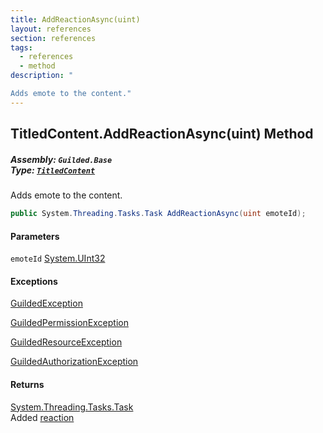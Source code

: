 ```yaml
---
title: AddReactionAsync(uint)
layout: references
section: references
tags:
  - references
  - method
description: "

Adds emote to the content."
---
```


## TitledContent.AddReactionAsync(uint) Method
##### **Assembly:** `Guilded.Base`<br/>**Type:** [`TitledContent`](TitledContent 'Guilded.Base.Content.TitledContent')

Adds emote to the content.

```csharp
public System.Threading.Tasks.Task AddReactionAsync(uint emoteId);
```
#### Parameters

<a name='Guilded.Base.Content.TitledContent.AddReactionAsync(uint).emoteId'></a>

`emoteId` [System.UInt32](https://docs.microsoft.com/en-us/dotnet/api/System.UInt32 'System.UInt32')

#### Exceptions

[GuildedException](GuildedException 'Guilded.Base.GuildedException')

[GuildedPermissionException](GuildedPermissionException 'Guilded.Base.GuildedPermissionException')

[GuildedResourceException](GuildedResourceException 'Guilded.Base.GuildedResourceException')

[GuildedAuthorizationException](GuildedAuthorizationException 'Guilded.Base.GuildedAuthorizationException')

#### Returns
[System.Threading.Tasks.Task](https://docs.microsoft.com/en-us/dotnet/api/System.Threading.Tasks.Task 'System.Threading.Tasks.Task')  
Added [reaction](Reaction 'Guilded.Base.Content.Reaction')